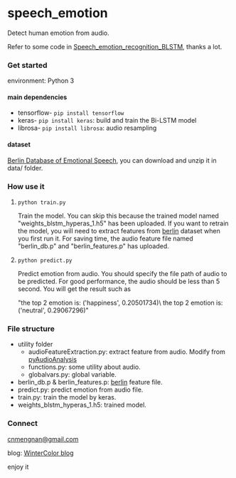 # speech_emotion
Detect human emotion from audio.

Refer to some code in [Speech_emotion_recognition_BLSTM](https://github.com/RayanWang/Speech_emotion_recognition_BLSTM), thanks a lot.

### Get started

environment: Python 3

#### main dependencies

- tensorflow- `pip install tensorflow`
- keras- `pip install keras`: build and train the Bi-LSTM model
- librosa- `pip install librosa`: audio resampling

#### dataset

[Berlin Database of Emotional Speech](http://emodb.bilderbar.info/download/), you can download and unzip it in data/ folder.

### How use it

1. `python train.py`

   Train the model. You can skip this because the trained model named "weights_blstm_hyperas_1.h5" has been uploaded. If you want to retrain the model, you will need to extract features from [berlin](http://emodb.bilderbar.info/download/) dataset when you first run it. For saving time, the audio feature file named "berlin_db.p" and "berlin_features.p" has uploaded.

2. `python predict.py`

   Predict emotion from audio. You should specify the file path of audio to be predicted. For good performance, the audio should be less than 5 second. You will get the result such as 

   "the top 2 emotion is: ('happiness', 0.20501734)\\
   the top 2 emotion is: ('neutral', 0.29067296)"

### File structure

- utility folder
  - audioFeatureExtraction.py: extract feature from audio. Modify from [pyAudioAnalysis](https://github.com/tyiannak/pyAudioAnalysis)
  - functions.py: some utility about audio.
  - globalvars.py: global variable.
- berlin_db.p & berlin_features.p: [berlin](http://emodb.bilderbar.info/download/) feature  file.
- predict.py: predict emotion from audio file.
- train.py: train the model by keras.
- weights_blstm_hyperas_1.h5: trained model.

### Connect

[cnmengnan@gmail.com](mailto:cnmengnan@gmail.com)

blog: [WinterColor blog](http://www.cnblogs.com/mengnan/)

enjoy it
